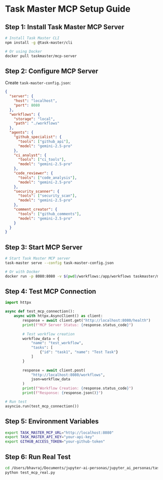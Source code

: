 # Task Master MCP Setup Guide

## Step 1: Install Task Master MCP Server

```bash
# Install Task Master CLI
npm install -g @task-master/cli

# Or using Docker
docker pull taskmaster/mcp-server
```

## Step 2: Configure MCP Server

Create `task-master-config.json`:
```json
{
  "server": {
    "host": "localhost",
    "port": 8080
  },
  "workflows": {
    "storage": "local",
    "path": "./workflows"
  },
  "agents": {
    "github_specialist": {
      "tools": ["github_api"],
      "model": "gemini-2.5-pro"
    },
    "ci_analyst": {
      "tools": ["ci_tools"],
      "model": "gemini-2.5-pro"
    },
    "code_reviewer": {
      "tools": ["code_analysis"],
      "model": "gemini-2.5-pro"
    },
    "security_scanner": {
      "tools": ["security_scan"],
      "model": "gemini-2.5-pro"
    },
    "comment_creator": {
      "tools": ["github_comments"],
      "model": "gemini-2.5-pro"
    }
  }
}
```

## Step 3: Start MCP Server

```bash
# Start Task Master MCP server
task-master serve --config task-master-config.json

# Or with Docker
docker run -p 8080:8080 -v $(pwd)/workflows:/app/workflows taskmaster/mcp-server
```

## Step 4: Test MCP Connection

```python
import httpx

async def test_mcp_connection():
    async with httpx.AsyncClient() as client:
        response = await client.get("http://localhost:8080/health")
        print(f"MCP Server Status: {response.status_code}")
        
        # Test workflow creation
        workflow_data = {
            "name": "test_workflow",
            "tasks": [
                {"id": "task1", "name": "Test Task"}
            ]
        }
        
        response = await client.post(
            "http://localhost:8080/workflows",
            json=workflow_data
        )
        print(f"Workflow Creation: {response.status_code}")
        print(f"Response: {response.json()}")

# Run test
asyncio.run(test_mcp_connection())
```

## Step 5: Environment Variables

```bash
export TASK_MASTER_MCP_URL="http://localhost:8080"
export TASK_MASTER_API_KEY="your-api-key"
export GITHUB_ACCESS_TOKEN="your-github-token"
```

## Step 6: Run Real Test

```bash
cd /Users/bhavraj/Documents/jupyter-ai-personas/jupyter_ai_personas/task_master
python test_mcp_real.py
```